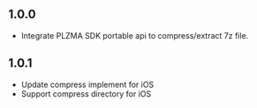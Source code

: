 ## 1.0.0

* Integrate PLZMA SDK portable api to compress/extract 7z file.

## 1.0.1

* Update compress implement for iOS
* Support compress directory for iOS